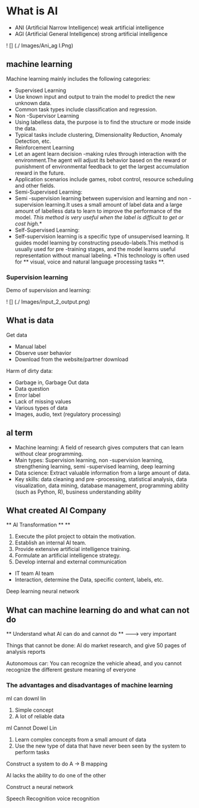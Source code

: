 # What is AI

* ANI (Artificial Narrow Intelligence) weak artificial intelligence
* AGI (Artificial General Intelligence) strong artificial intelligence

! [] (./ Images/Ani_ag I.Png)

## machine learning

Machine learning mainly includes the following categories:

* Supervised Learning
* Use known input and output to train the model to predict the new unknown data.
* Common task types include classification and regression.
* Non -Supervisor Learning
* Using labelless data, the purpose is to find the structure or mode inside the data.
* Typical tasks include clustering, Dimensionality Reduction, Anomaly Detection, etc.
* Reinforcement Learning
* Let an agent learn decision -making rules through interaction with the environment.The agent will adjust its behavior based on the reward or punishment of environmental feedback to get the largest accumulation reward in the future.
* Application scenarios include games, robot control, resource scheduling and other fields.
* Semi-Supervised Learning:
* Semi -supervision learning between supervision and learning and non -supervision learning.It uses a small amount of label data and a large amount of labelless data to learn to improve the performance of the model.
*This method is very useful when the label is difficult to get or cost high.**
* Self-Supervised Learning:
* Self-supervision learning is a specific type of unsupervised learning. It guides model learning by constructing pseudo-labels.This method is usually used for pre -training stages, and the model learns useful representation without manual labeling.
*This technology is often used for ** visual, voice and natural language processing tasks **.

### Supervision learning

Demo of supervision and learning:

! [] (./ Images/input_2_output.png)

## What is data

Get data

* Manual label
* Observe user behavior
* Download from the website/partner download

Harm of dirty data:

* Garbage in, Garbage Out data
* Data question
* Error label
* Lack of missing values
* Various types of data
* Images, audio, text (regulatory processing)

## aI term

* Machine learning: A field of research gives computers that can learn without clear programming.
* Main types: Supervision learning, non -supervision learning, strengthening learning, semi -supervised learning, deep learning
* Data science: Extract valuable information from a large amount of data.
* Key skills: data cleaning and pre -processing, statistical analysis, data visualization, data mining, database management, programming ability (such as Python, R), business understanding ability

## What created AI Company

** AI Transformation ** **

1. Execute the pilot project to obtain the motivation.
2. Establish an internal AI team.
3. Provide extensive artificial intelligence training.
4. Formulate an artificial intelligence strategy.
5. Develop internal and external communication
* IT team AI team
* Interaction, determine the Data, specific content, labels, etc.

Deep learning neural network

## What can machine learning do and what can not do

** Understand what AI can do and cannot do ** ---> very important

Things that cannot be done: AI do market research, and give 50 pages of analysis reports

Autonomous car: You can recognize the vehicle ahead, and you cannot recognize the different gesture meaning of everyone

### The advantages and disadvantages of machine learning

ml can downl lin

1. Simple concept
2. A lot of reliable data

ml Cannot Dowel Lin

1. Learn complex concepts from a small amount of data
2. Use the new type of data that have never been seen by the system to perform tasks

Construct a system to do A -> B mapping

AI lacks the ability to do one of the other

Construct a neural network

Speech Recognition voice recognition
